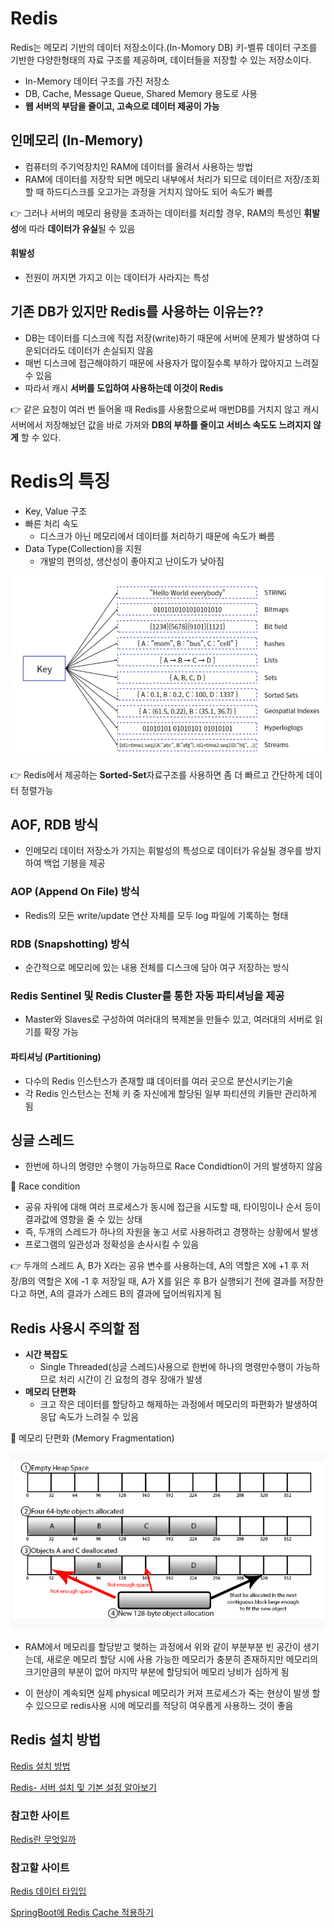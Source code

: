# Redis

Redis는 메모리 기반의 데이터 저장소이다.(In-Momory DB) 키-벨류 데이터 구조를 기반한 다양한형태의 자료 구조를 제공하며, 데이터들을 저장할 수 있는 저장소이다.

- In-Memory 데이터 구조를 가진 저장소
- DB, Cache, Message Queue, Shared Memory 용도로 사용
- **웹 서버의 부담을 줄이고, 고속으로 데이터 제공이 가능**

## 인메모리 (In-Memory)
- 컴퓨터의 주기억장치인 RAM에 데이터를 올려서 사용하는 방법
- RAM에 데이터를 저장학 되면 메모리 내부에서 처리가 되므로 데이터르 저장/조회할 때 하드디스크를 오고가는 과정을 거치지 않아도 되어 속도가 빠름

👉 그러나 서버의 메모리 용량을 초과하는 데이터를 처리할 경우, RAM의 특성인 **휘발성**에 따라 **데이터가 유실**될 수 있음

#### 휘발성
- 전원이 꺼지면 가지고 이는 데이터가 사라지는 특성


## 기존 DB가 있지만 Redis를 사용하는 이유는??
- DB는 데이터를 디스크에 직접 저장(write)하기 때문에 서버에 문제가 발생하여 다운되더라도 데이터가 손실되지 않음
- 매번 디스크에 접근해야하기 때문에 사용자가 많이질수록 부하가 많아지고 느려질 수 있음
- 따라서 캐시 **서버를 도입하여 사용하는데 이것이 Redis**

👉 같은 요청이 여러 번 들어올 때 Redis를 사용함으로써 매번DB를 거치지 않고 캐시 서버에서 저장해놨던 값을 바로 가져와 **DB의 부하를 줄이고 서비스 속도도 느려지지 않게** 할 수 있다.

# Redis의 특징
- Key, Value 구조
- 빠른 처리 속도
  - 디스크가 아닌 메모리에서 데이터를 처리하기 때문에 속도가 빠름
- Data Type(Collection)을 지원
  - 개발의 편의성, 생산성이 좋아지고 난이도가 낮아짐

<img src="./images/Redis_struct.png">

 
👉 Redis에서 제공하는 **Sorted-Set**자료구조를 사용하면 좀 더 빠르고 간단하게 데이터 정렬가능

## AOF, RDB 방식
- 인메모리 데이터 저장소가 가지는 휘발성의 특성으로 데이터가 유실될 경우를 방지하여 백업 기븡을 제공

### AOP (Append On File) 방식
- Redis의 모든 write/update 연산 자체를 모두 log 파일에 기록하는 형태

### RDB (Snapshotting) 방식
- 순간적으로 메모리에 있는 내용 전체를 디스크에 담아 여구 저장하는 방식

### Redis Sentinel 및 Redis Cluster를 통한 자동 파티셔닝을 제공
- Master와 Slaves로 구성하여 여러대의 복제본을 만들수 있고, 여러대의 서버로 읽기를 확장 가능

#### 파티셔닝 (Partitioning)
- 다수의 Redis 인스턴스가 존재할 떄 데이터를 여러 곳으로 분산시키는기술
- 각 Redis 인스턴스는 전체 키 중 자신에게 할당된 일부 파티션의 키들만 관리하게 됨

## 싱글 스레드
- 한번에 하나의 명령만 수행이 가능하므로 Race Condidtion이 거의 발생하지 않음

🚨 Race condition 
- 공유 자워에 대해 여러 프로세스가 동시에 접근을 시도할 때, 타이밍이나 순서 등이 결과값에 영향을 줄 수 있는 상태
- 즉, 두개의 스레드가 하나의 자원을 놓고 서로 사용하려고 경쟁하는 상황에서 발생
- 프로그램의 일관성과 정확성을 손사시킬 수 있음

👉 두개의 스레드 A, B가 X라는 공유 변수를 사용하는데, A의 역할은 X에 +1 후 저장/B의 역할은 X에 -1 후 저장일 때, A가 X를 읽은 후 B가 실행되기 전에 결과를 저장한다고 하면, A의 결과가 스레드 B의 결과에 덮어씌워지게 됨 

## Redis 사용시 주의할 점
- **시간 복잡도**
  - Single Threaded(싱글 스레드)사용으로 한번에 하나의 명령만수행이 가능하므로 처리 시간이 긴 요청의 경우 장애가 발생
- **메모리 단편화**
  - 크고 작은 데이터를 할당하고 해제하는 과정에서 메모리의 파편화가 발생하여 응답 속도가 느려질 수 있음

🚨 메모리 단편화 (Memory Fragmentation)

<img src="./images/memory_frag.png" alt="no">

- RAM에서 메모리를 할당받고 햊하는 과정에서 위와 같이 부분부분 빈 공간이 생기는데, 새로운 메모리 할당 시에 사용 가능한 메모리가 충분히 존재하지만 메모리의 크기만큼의 부분이 없어 마지막 부분에 할당되어 메모리 낭비가 심하게 됨

- 이 현상이 계속되면 실제 physical 메모리가 커져 프로세스가 죽는 현상이 발생 할 수 있으므로 redis사용 시에 메모리를 적당히 여우롭게 사용하느 것이 좋음

## Redis 설치 방법
<a href="https://redis.io/docs/latest/operate/oss_and_stack/install/">Redis 설치 방법</a>

<a href="https://server-talk.tistory.com/472">Redis- 서버 설치 및 기본 설정 알아보기</a>

### 참고한 사이트
<a href="https://velog.io/@wnguswn7/Redis%EB%9E%80-%EB%AC%B4%EC%97%87%EC%9D%BC%EA%B9%8C-Redis%EC%9D%98-%ED%8A%B9%EC%A7%95%EA%B3%BC-%EC%82%AC%EC%9A%A9-%EC%8B%9C-%EC%A3%BC%EC%9D%98%EC%A0%90">Redis란 무엇일까</a>

### 참고할 사이트
<a href="https://inpa.tistory.com/entry/REDIS-%F0%9F%93%9A-%EB%8D%B0%EC%9D%B4%ED%84%B0-%ED%83%80%EC%9E%85Collection-%EC%A2%85%EB%A5%98-%EC%A0%95%EB%A6%AC">Redis 데이터 타입입</a>

<a href="https://velog.io/@kimdy0915/SpringBoot-%ED%94%84%EB%A1%9C%EC%A0%9D%ED%8A%B8%EC%97%90%EC%84%9C-%EC%84%B1%EB%8A%A5-%ED%96%A5%EC%83%81%EC%9D%84-%EC%9C%84%ED%95%9C-Redis-Cache-%EC%A0%81%EC%9A%A9%ED%95%98%EA%B8%B0">SpringBoot에 Redis Cache 적용하기</a>

